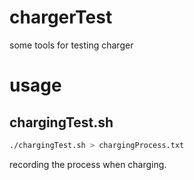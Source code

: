 # chargerTest
some tools for testing charger

# usage
## chargingTest.sh
```bash
./chargingTest.sh > chargingProcess.txt
```
recording the process when charging.

